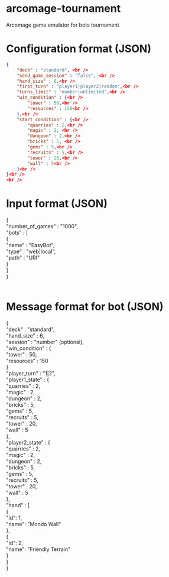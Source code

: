 # arcomage-tournament
Arcomage game emulator for bots tournament

# Configuration format (JSON)
```json
{
    "deck" : "standard", <br />
    "send_game_session" : "false", <br />
    "hand_size" : 6,<br />
    "first_turn" : "player1|player2|random",<br />
    "turns_limit" : "number|unlimited",<br />
    "win_condition" : {<br />
        "tower" : 50,<br />
        "resources" : 150<br />
    },<br />
    "start_condition" : {<br />
        "quarries" : 2,<br />
        "magic" : 2, <br />
        "dungeon" : 2,<br />
        "bricks" : 5, <br />
        "gems" : 5,<br />
        "recruits" : 5,<br />
        "tower" : 20,<br />
        "wall" : 5<br />
    }<br />
}<br />
<br />
```
# Input format (JSON)<br />
{<br />
    "number_of_games" : "1000",<br /> 
    "bots" : [<br />
        {<br />
            "name" : "EasyBot",<br />
            "type" : "web|local",<br />
            "path" : "URI"<br />
        }<br />
    ]<br />
}<br />
<br />
# Message format for bot (JSON)
{<br />
    "deck" : "standard",<br />
    "hand_size" : 6,<br />
    "session" : "number" (optional),<br />
    "win_condition" : {<br />
        "tower" : 50,<br />
        "resources" : 150<br />
    }<br />
    "player_turn" : "1|2",<br />
    "player1_state" : {<br />
        "quarries" : 2,<br />
        "magic" : 2,<br /> 
        "dungeon" : 2,<br />
        "bricks" : 5, <br />
        "gems" : 5,<br />
        "recruits" : 5,<br />
        "tower" : 20,<br />
        "wall" : 5<br />
    },<br />
    "player2_state" : {<br />
        "quarries" : 2,<br />
        "magic" : 2, <br />
        "dungeon" : 2,<br />
        "bricks" : 5, <br />
        "gems" : 5,<br />
        "recruits" : 5,<br />
        "tower" : 20,<br />
        "wall" : 5<br />
    },<br />
    "hand" : [<br />
        {<br />
            "id": 1,<br />
            "name": "Mondo Wall"<br />
        }, <br />
        {<br />
            "id": 2,<br />
            "name": "Friendly Terrain"<br />
        }<br />
    ]<br />
}<br />